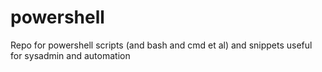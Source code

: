 # powershell
Repo for powershell scripts (and bash and cmd et al) and snippets useful for sysadmin and automation

